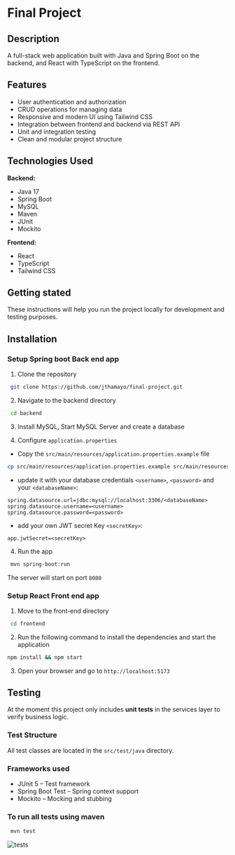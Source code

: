 # Final Project

## Description

A full-stack web application built with Java and Spring Boot on the backend, and React with TypeScript on the frontend.

## Features

- User authentication and authorization  
- CRUD operations for managing data  
- Responsive and modern UI using Tailwind CSS  
- Integration between frontend and backend via REST API  
- Unit and integration testing  
- Clean and modular project structure  

## Technologies Used

**Backend:**
- Java 17  
- Spring Boot  
- MySQL  
- Maven  
- JUnit  
- Mockito  

**Frontend:**
- React  
- TypeScript  
- Tailwind CSS


## Getting stated

These instructions will help you run the project locally for development and testing purposes.


## Installation

### Setup Spring boot Back end app

1. Clone the repository

```bash
 git clone https://github.com/jthamayo/final-project.git 
 ```

2. Navigate to the backend directory

```bash
 cd backend 
 ```

3. Install MySQL, Start MySQL Server and create a database

4. Configure `application.properties`

* Copy the `src/main/resources/application.properties.example` file


```bash
cp src/main/resources/application.properties.example src/main/resources/application.properties
```

* update it with your database credentials `<username>`, `<password>` and your `<databaseName>`:

```properties
spring.datasource.url=jdbc:mysql://localhost:3306/<databaseName>
spring.datasource.username=<username>
spring.datasource.password=<password>
```
* add your own JWT secret Key `<secretKey>`:
```properties
app.jwtSecret=<secretKey>

```

4. Run the app

```bash
 mvn spring-boot:run 
 ```

The server will start on port `8080`

### Setup React Front end app

1. Move to the front-end directory

```bash
 cd frontend 
 ```

2. Run the following command to install the dependencies and start the application

```bash
npm install && npm start 
```

3. Open your browser and go to `http://localhost:5173`

## Testing

At the moment this project only includes **unit tests** in the services layer to verify business logic.

### Test Structure

All test classes are located in the `src/test/java` directory.

### Frameworks used

- JUnit 5 – Test framework  
- Spring Boot Test – Spring context support  
- Mockito – Mocking and stubbing

### To run all tests using maven

```bash
 mvn test 
 ```
![tests](https://res.cloudinary.com/ddguqr8l8/image/upload/v1749163191/Captura_de_pantalla_2025-06-06_003730_ck0vcv.png)
